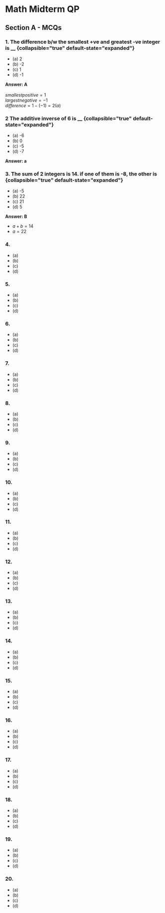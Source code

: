 # Math Midterm QP

## Section A - MCQs
### 1. The difference b/w the smallest +ve and greatest -ve integer is __ {collapsible="true" default-state="expanded"}
+ (a) 2
+ (b) -2
+ (c) 1
+ (d) -1

**Answer: A** <br/><br/>
$smallest positive = 1$ <br/>
$largest negative = -1$ <br/>
$difference = 1 -(-1) = 2(a)$

### 2 The additive inverse of 6 is __ {collapsible="true" default-state="expanded"}
+ (a) -6
+ (b) 0
+ (c) -5
+ (d) -7

**Answer: a**

### 3. The sum of 2 integers is 14. if one of them is -8, the other is {collapsible="true" default-state="expanded"}
+ (a) -5
+ (b) 22
+ (c) 21
+ (d) 5

**Answer: B**
+ $a + b = 14$
+ $a = 22$ 



### 4.
+ (a)
+ (b)
+ (c)
+ (d) 

### 5.
+ (a)
+ (b)
+ (c)
+ (d) 

### 6.
+ (a)
+ (b)
+ (c)
+ (d) 

### 7.
+ (a)
+ (b)
+ (c)
+ (d) 

### 8.
+ (a)
+ (b)
+ (c)
+ (d) 

### 9.
+ (a)
+ (b)
+ (c)
+ (d) 

### 10.
+ (a)
+ (b)
+ (c)
+ (d) 

### 11.
+ (a)
+ (b)
+ (c)
+ (d) 

### 12.
+ (a)
+ (b)
+ (c)
+ (d) 

### 13.
+ (a)
+ (b)
+ (c)
+ (d) 

### 14.
+ (a)
+ (b)
+ (c)
+ (d) 

### 15.
+ (a)
+ (b)
+ (c)
+ (d) 

### 16.
+ (a)
+ (b)
+ (c)
+ (d) 

### 17.
+ (a)
+ (b)
+ (c)
+ (d) 

### 18.
+ (a)
+ (b)
+ (c)
+ (d) 

### 19.
+ (a)
+ (b)
+ (c)
+ (d) 

### 20.
+ (a)
+ (b)
+ (c)
+ (d) 

